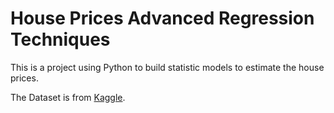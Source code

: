 # House Prices Advanced Regression Techniques

This is a project using Python to build statistic models to estimate the house prices. 

The Dataset is from [Kaggle](https://www.kaggle.com/c/house-prices-advanced-regression-techniques).
